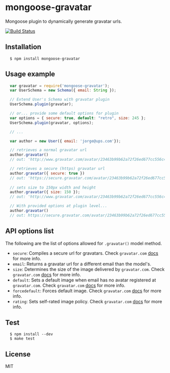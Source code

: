# mongoose-gravatar

  Mongoose plugin to dynamically generate gravatar urls.

  [![Build Status](https://travis-ci.org/cristiandouce/mongoose-gravatar.png?branch=master)](https://travis-ci.org/cristiandouce/mongoose-gravatar)

## Installation

```
  $ npm install mongoose-gravatar
```

## Usage example

```js
  var gravatar = require('mongoose-gravatar');
  var UserSchema = new Schema({ email: String });

  // Extend User's Schema with gravatar plugin
  UserSchema.plugin(gravatar);

  // or... provide some default options for plugin
  var options = { secure: true, default: "retro", size: 245 };
  UserSchema.plugin(gravatar, options);

  // ...

  var author = new User({ email: 'jorge@ups.com'});

  // retrieves a normal gravatar url
  author.gravatar()
  // out: 'http://www.gravatar.com/avatar/23463b99b62a72f26ed677cc556c44e8'

  // retrieves a secure (https) gravatar url
  author.gravatar({ secure: true })
  // out: 'https://secure.gravatar.com/avatar/23463b99b62a72f26ed677cc556c44e8'
  
  // sets size to 150px width and height
  author.gravatar({ size: 150 });
  // out: 'http://www.gravatar.com/avatar/23463b99b62a72f26ed677cc556c44e8?s=150'

  // With provided options at plugin level...
  author.gravatar()
  // out: https://secure.gravatar.com/avatar/23463b99b62a72f26ed677cc556c44e8?d=retro&s=245
```

## API options list
The following are the list of options allowed for `.gravatar()` model method.
* `secure`: Compiles a secure url for gravatars. Check `gravatar.com` [docs](http://en.gravatar.com/site/implement/images/#secure-images) for more info.
* `email`: Returns a gravatar url for a different email than the model's.
* `size`: Determines the size of the image delivered by `gravatar.com`. Check `gravatar.com` [docs](http://en.gravatar.com/site/implement/images/#size) for more info.
* `default`: Sets a default image when email has no avatar registered at `gravatar.com`. Check `gravatar.com` [docs](http://en.gravatar.com/site/implement/images/#default-image) for more info.
* `forcedefault`: Forces default image. Check `gravatar.com` [docs](http://en.gravatar.com/site/implement/images/#force-default) for more info.
* `rating`: Sets self-rated image policy. Check `gravatar.com` [docs](http://en.gravatar.com/site/implement/images/#rating) for more info.


## Test

```
  $ npm install --dev
  $ make test
```
## License

  MIT
